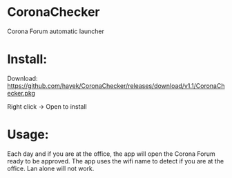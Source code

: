 # CoronaChecker
Corona Forum automatic launcher

# Install:
Download: https://github.com/hayek/CoronaChecker/releases/download/v1.1/CoronaChecker.pkg

Right click -> Open to install

# Usage:
Each day and if you are at the office, the app will open the Corona Forum ready to be approved.
The app uses the wifi name to detect if you are at the office. Lan alone will not work.

